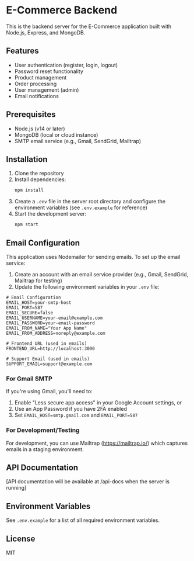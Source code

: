 # E-Commerce Backend

This is the backend server for the E-Commerce application built with Node.js, Express, and MongoDB.

## Features

- User authentication (register, login, logout)
- Password reset functionality
- Product management
- Order processing
- User management (admin)
- Email notifications

## Prerequisites

- Node.js (v14 or later)
- MongoDB (local or cloud instance)
- SMTP email service (e.g., Gmail, SendGrid, Mailtrap)

## Installation

1. Clone the repository
2. Install dependencies:
   ```bash
   npm install
   ```
3. Create a `.env` file in the server root directory and configure the environment variables (see `.env.example` for reference)
4. Start the development server:
   ```bash
   npm start
   ```

## Email Configuration

This application uses Nodemailer for sending emails. To set up the email service:

1. Create an account with an email service provider (e.g., Gmail, SendGrid, Mailtrap for testing)
2. Update the following environment variables in your `.env` file:

```
# Email Configuration
EMAIL_HOST=your-smtp-host
EMAIL_PORT=587
EMAIL_SECURE=false
EMAIL_USERNAME=your-email@example.com
EMAIL_PASSWORD=your-email-password
EMAIL_FROM_NAME="Your App Name"
EMAIL_FROM_ADDRESS=noreply@example.com

# Frontend URL (used in emails)
FRONTEND_URL=http://localhost:3000

# Support Email (used in emails)
SUPPORT_EMAIL=support@example.com
```

### For Gmail SMTP

If you're using Gmail, you'll need to:
1. Enable "Less secure app access" in your Google Account settings, or
2. Use an App Password if you have 2FA enabled
3. Set `EMAIL_HOST=smtp.gmail.com` and `EMAIL_PORT=587`

### For Development/Testing

For development, you can use Mailtrap (https://mailtrap.io/) which captures emails in a staging environment.

## API Documentation

[API documentation will be available at /api-docs when the server is running]

## Environment Variables

See `.env.example` for a list of all required environment variables.

## License

MIT
